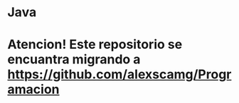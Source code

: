 # Java

# Atencion! Este repositorio se encuantra migrando a https://github.com/alexscamg/Programacion
